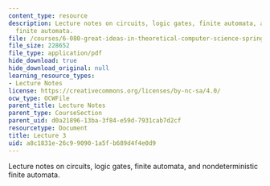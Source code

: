 ```yaml
---
content_type: resource
description: Lecture notes on circuits, logic gates, finite automata, and nondeterministic
  finite automata.
file: /courses/6-080-great-ideas-in-theoretical-computer-science-spring-2008/a8c1831e26c990901a5fb689d4f4e0d9_lec3.pdf
file_size: 228652
file_type: application/pdf
hide_download: true
hide_download_original: null
learning_resource_types:
- Lecture Notes
license: https://creativecommons.org/licenses/by-nc-sa/4.0/
ocw_type: OCWFile
parent_title: Lecture Notes
parent_type: CourseSection
parent_uid: d0a21896-13ba-3f84-e59d-7931cab7d2cf
resourcetype: Document
title: Lecture 3
uid: a8c1831e-26c9-9090-1a5f-b689d4f4e0d9
---
```

Lecture notes on circuits, logic gates, finite automata, and nondeterministic finite automata.